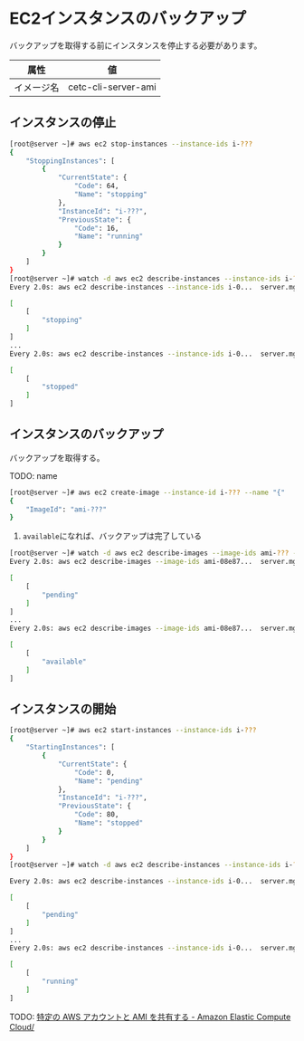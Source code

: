 # EC2インスタンスのバックアップ

バックアップを取得する前にインスタンスを停止する必要があります。

| 属性       | 値                  |
| ---------- | ------------------- |
| イメージ名 | cetc-cli-server-ami |



## インスタンスの停止

```bash
[root@server ~]# aws ec2 stop-instances --instance-ids i-???        
{
	"StoppingInstances": [
		{
			"CurrentState": {
				"Code": 64,
				"Name": "stopping"
			},
			"InstanceId": "i-???",
			"PreviousState": {
				"Code": 16,
				"Name": "running"
			}
		}
	]
}        
[root@server ~]# watch -d aws ec2 describe-instances --instance-ids i-??? --query 'Reservations[].Instances[].[State][].[Name]'
Every 2.0s: aws ec2 describe-instances --instance-ids i-0...  server.mgt.local: Sun Jun 21 17:58:33 2020

[
	[
		"stopping"
	]
]
...
Every 2.0s: aws ec2 describe-instances --instance-ids i-0...  server.mgt.local: Sun Jun 21 17:58:55 2020

[
	[
		"stopped"
	]
]
```
## インスタンスのバックアップ
バックアップを取得する。

TODO: name

```bash
[root@server ~]# aws ec2 create-image --instance-id i-??? --name "{"
{
    "ImageId": "ami-???"
}
```

1. `available`になれば、バックアップは完了している
```bash
[root@server ~]# watch -d aws ec2 describe-images --image-ids ami-??? --query 'Images[].[State]'    
Every 2.0s: aws ec2 describe-images --image-ids ami-08e87...  server.mgt.local: Sun Jun 21 18:09:19 2020

[
    [
        "pending"
    ]
]
...
Every 2.0s: aws ec2 describe-images --image-ids ami-08e87...  server.mgt.local: Sun Jun 21 18:09:54 2020

[
    [
        "available"
    ]
]
```

## インスタンスの開始

```bash
[root@server ~]# aws ec2 start-instances --instance-ids i-???
{
	"StartingInstances": [
		{
			"CurrentState": {
				"Code": 0,
				"Name": "pending"
			},
			"InstanceId": "i-???",
			"PreviousState": {
				"Code": 80,
				"Name": "stopped"
			}
		}
	]
}
[root@server ~]# watch -d aws ec2 describe-instances --instance-ids i-??? --query 'Reservations[].Instances[].[State][].[Name]'

Every 2.0s: aws ec2 describe-instances --instance-ids i-0...  server.mgt.local: Sun Jun 21 17:59:31 2020

[
	[
		"pending"
	]
]
...
Every 2.0s: aws ec2 describe-instances --instance-ids i-0...  server.mgt.local: Sun Jun 21 18:00:05 2020

[
	[
		"running"
	]
]
```

TODO: 
[特定の AWS アカウントと AMI を共有する - Amazon Elastic Compute Cloud/](https://docs.aws.amazon.com/ja_jp/AWSEC2/latest/UserGuide/sharingamis-explicit.html)